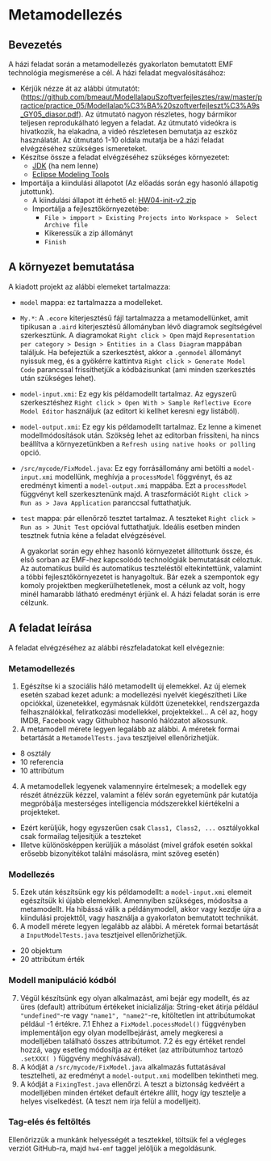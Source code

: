# Metamodellezés

## Bevezetés
A házi feladat során a metamodellezés gyakorlaton bemutatott EMF technológia megismerése a cél. A házi feladat megvalósításához:
- Kérjük nézze át az alábbi útmutatót: (https://github.com/bmeaut/ModellalapuSzoftverfejlesztes/raw/master/practice/practice_05/Modellalap%C3%BA%20szoftverfejleszt%C3%A9s_GY05_diasor.pdf). Az útmutató nagyon részletes, hogy bármikor teljesen reprodukálható legyen a feladat. Az útmutató videókra is hivatkozik, ha elakadna, a videó részletesen bemutatja az eszköz használatát. Az útmutató 1-10 oldala mutatja be a házi feladat elvégzéséhez szükséges ismereteket.
- Készítse össze a feladat elvégzéséhez szükséges környezetet:
  - [JDK](https://adoptium.net/) (ha nem lenne)
  - [Eclipse Modeling Tools](https://www.eclipse.org/downloads/packages/release/2023-03/r/eclipse-modeling-tools)
- Importálja a kiindulási állapotot (Az előadás során egy hasonló állapotig jutottunk).
  - A kiindulási állapot itt érhető el: [HW04-init-v2.zip](https://github.com/bmeaut/ModellalapuSzoftverfejlesztes/raw/master/homework/homework_04/HW04-init-v2.zip)
  - Importálja a fejlesztőkörnyezetébe:
    - `File > impport > Existing Projects into Workspace >  Select Archive file`
    - Kikeressük a zip állományt
    -  `Finish`

## A környezet bemutatása
A kiadott projekt az alábbi elemeket tartalmazza:
- `model` mappa: ez tartalmazza a modelleket.
 - `My.*`: A `.ecore` kiterjesztésű fájl tartalmazza a metamodellünket, amit tipikusan a `.aird` kiterjesztésű állományban lévő diagramok segítségével szerkesztünk. A diagramokat `Right click > Open` majd `Representation per category > Design > Entities in a Class Diagram` mappában találjuk. Ha befejeztük a szerkesztést, akkor a `.genmodel` állományt nyissuk meg, és a gyökérre kattintva  `Right click > Generate Model Code` parancssal frissíthetjük a kódbázisunkat (ami minden szerkesztés után szükséges lehet).
 - `model-input.xmi`: Ez egy kis példamodellt tartalmaz. Az egyszerű szerkesztéshez `Right click > Open With > Sample Reflective Ecore Model Editor` használjuk (az editort ki kellhet keresni egy listából).
 - `model-output.xmi`: Ez egy kis példamodellt tartalmaz. Ez lenne a kimenet modellmódosítások után. Szökség lehet az editorban frissíteni, ha nincs beállítva a környezetünkben a `Refresh using native hooks or polling` opció.
- `/src/mycode/FixModel.java`: Ez egy forrásállomány ami betölti a `model-input.xmi` modellünk, meghívja a `processModel` föggvényt, és az eredményt kimenti a `model-output.xmi` mappába. Ezt a `processModel` függvényt kell szerkesztenünk majd. A traszformációt `Right click > Run as > Java Application` paranccsal futtathatjuk.
- `test` mappa: pár ellenőrző tesztet tartalmaz. A teszteket `Right click > Run as > JUnit Test` opcióval futtathatjuk. Ideális esetben minden tesztnek futnia kéne a feladat elvégzésével.

  A gyakorlat során egy ehhez hasonló környezetet állítottunk össze, és első sorban az EMF-hez kapcsolódó technológiák bemutatását céloztuk. Az automatikus build és automatikus teszteléstől eltekintettünk, valamint a többi fejlesztőkörnyezetet is hanyagoltuk. Bár ezek a szempontok egy komoly projektben megkerülhetetlenek, most a célunk az volt, hogy minél hamarabb látható eredményt érjünk el. A házi feladat során is erre célzunk.

## A feladat leírása

A feladat elvégzéséhez az alábbi részfeladatokat kell elvégeznie:

### Metamodellezés
1. Egészítse ki a szociális háló metamodellt új elemekkel. Az új elemek esetén szabad kezet adunk: a modellezési nyelvét kiegészítheti Like opciókkal, üzenetekkel, egymásnak küldött üzenetekkel, rendszergazda felhasználókkal, feliratkozási modellekkel, projektekkel... A cél az, hogy IMDB, Facebook vagy Githubhoz hasonló hálózatot alkossunk.
2. A metamodell mérete legyen legalább az alábbi. A méretek formai betartását a `MetamodelTests.java` tesztjeivel ellenőrizhetjük.
  * 8 osztály
  * 10 referencia
  * 10 attribútum
4. A metamodellek legyenek valamennyire értelmesek; a modellek egy részét átnézzük kézzel, valamint a félév során egyetemünk pár kutatója megpróbálja mesterséges intelligencia módszerekkel kiértékelni a projekteket.
  * Ezért kerüljük, hogy egyszerűen csak `Class1, Class2, ...` osztályokkal csak formailag teljesítjük a teszteket
  * Illetve különösképpen kerüljük a másolást (mivel gráfok esetén sokkal erősebb bizonyítékot találni másolásra, mint szöveg esetén)

### Modellezés
5. Ezek után készítsünk egy kis példamodellt: a  `model-input.xmi` elemeit egészítsük ki újabb elemekkel. Amennyiben szükséges, módosítsa a metamodellt. Ha hibássá válik a példánymodell, akkor vagy kezdje újra a kiindulási projekttől, vagy használja a gyakorlaton bemutatott technikát.
6. A modell mérete legyen legalább az alábbi. A méretek formai betartását a `InputModelTests.java` tesztjeivel ellenőrizhetjük.
  * 20 objektum
  * 20 attribútum érték
    
### Modell manipuláció kódból
7. Végül készítsünk egy olyan alkalmazást, ami bejár egy modellt, és az üres (default) attribútum értékeket inicializálja: String-eket átirja például `"undefined"`-re vagy `"name1", "name2"`-re, kitöltetlen int attribútumokat például -1 értékre.
  7.1 Ehhez a `FixModel.pocessModel()` függvényben implementáljon egy olyan modellbejárást, amely megkeresi a modelljében található összes attribútumot.
  7.2 és egy értéket rendel hozzá, vagy esetleg módosítja az értéket (az attribútumhoz tartozó `.setXXX( )` függvény meghívásával).
8. A kódját a `/src/mycode/FixModel.java` alkalmazás futtatásával tesztelheti, az eredményt a `model-output.xmi` modellben tekintheti meg.
9. A kódját a `FixingTest.java` ellenőrzi. A teszt a biztonság kedvéért a modelljében minden értéket default értékre állít, hogy így tesztelje a helyes viselkedést. (A teszt nem írja felül a modelljeit).

### Tag-elés és feltöltés
Ellenőrizzük a munkánk helyességét a tesztekkel, töltsük fel a végleges verziót GitHub-ra, majd `hw4-emf` taggel jelöljük a megoldásunk.
